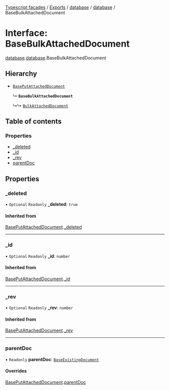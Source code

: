 [Typescript facades](../index.md) / [Exports](../modules.md) / [database](../modules/database.md) / [database](../modules/database.database-1.md) / BaseBulkAttachedDocument

# Interface: BaseBulkAttachedDocument

[database](../modules/database.md).[database](../modules/database.database-1.md).BaseBulkAttachedDocument

## Hierarchy

- [`BasePutAttachedDocument`](database.database-1.BasePutAttachedDocument.md)

  ↳ **`BaseBulkAttachedDocument`**

  ↳↳ [`BulkAttachedDocument`](database.database-1.BulkAttachedDocument.md)

## Table of contents

### Properties

- [\_deleted](database.database-1.BaseBulkAttachedDocument.md#_deleted)
- [\_id](database.database-1.BaseBulkAttachedDocument.md#_id)
- [\_rev](database.database-1.BaseBulkAttachedDocument.md#_rev)
- [parentDoc](database.database-1.BaseBulkAttachedDocument.md#parentdoc)

## Properties

### \_deleted

• `Optional` `Readonly` **\_deleted**: ``true``

#### Inherited from

[BasePutAttachedDocument](database.database-1.BasePutAttachedDocument.md).[_deleted](database.database-1.BasePutAttachedDocument.md#_deleted)

___

### \_id

• `Optional` `Readonly` **\_id**: `number`

#### Inherited from

[BasePutAttachedDocument](database.database-1.BasePutAttachedDocument.md).[_id](database.database-1.BasePutAttachedDocument.md#_id)

___

### \_rev

• `Optional` `Readonly` **\_rev**: `number`

#### Inherited from

[BasePutAttachedDocument](database.database-1.BasePutAttachedDocument.md).[_rev](database.database-1.BasePutAttachedDocument.md#_rev)

___

### parentDoc

• `Readonly` **parentDoc**: [`BaseExistingDocument`](database.database-1.BaseExistingDocument.md)

#### Overrides

[BasePutAttachedDocument](database.database-1.BasePutAttachedDocument.md).[parentDoc](database.database-1.BasePutAttachedDocument.md#parentdoc)
